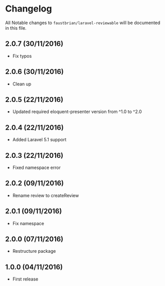 # Changelog

All Notable changes to `faustbrian/laravel-reviewable` will be documented in this file.

## 2.0.7 (30/11/2016)
- Fix typos

## 2.0.6 (30/11/2016)
- Clean up

## 2.0.5 (22/11/2016)
- Updated required eloquent-presenter version from ^1.0 to ^2.0

## 2.0.4 (22/11/2016)
- Added Laravel 5.1 support

## 2.0.3 (22/11/2016)
- Fixed namespace error

## 2.0.2 (09/11/2016)
- Rename review to createReview

## 2.0.1 (09/11/2016)
- Fix namespace

## 2.0.0 (07/11/2016)
- Restructure package

## 1.0.0 (04/11/2016)
- First release
